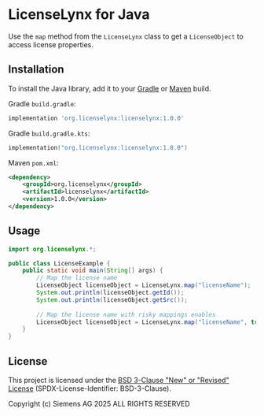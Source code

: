 # LicenseLynx for Java

Use the `map` method from the `LicenseLynx` class to get a `LicenseObject` to access license properties.

## Installation

To install the Java library, add it to your [Gradle](https://gradle.org/) or [Maven](https://maven.apache.org/) build.

Gradle `build.gradle`:

```groovy
implementation 'org.licenselynx:licenselynx:1.0.0'
```

Gradle `build.gradle.kts`:

```kotlin
implementation("org.licenselynx:licenselynx:1.0.0")
```

Maven `pom.xml`:

```xml
<dependency>
    <groupId>org.licenselynx</groupId>
    <artifactId>licenselynx</artifactId>
    <version>1.0.0</version>
</dependency>
```

## Usage

```java
import org.licenselynx.*;

public class LicenseExample {
    public static void main(String[] args) {
        // Map the license name
        LicenseObject licenseObject = LicenseLynx.map("licenseName");
        System.out.println(licenseObject.getId());
        System.out.println(licenseObject.getSrc());
        
        // Map the license name with risky mappings enables
        LicenseObject licenseObject = LicenseLynx.map("licenseName", true);
    }
}
```

## License

This project is licensed under the [BSD 3-Clause "New" or "Revised" License](../LICENSE) (SPDX-License-Identifier: BSD-3-Clause).

Copyright (c) Siemens AG 2025 ALL RIGHTS RESERVED
